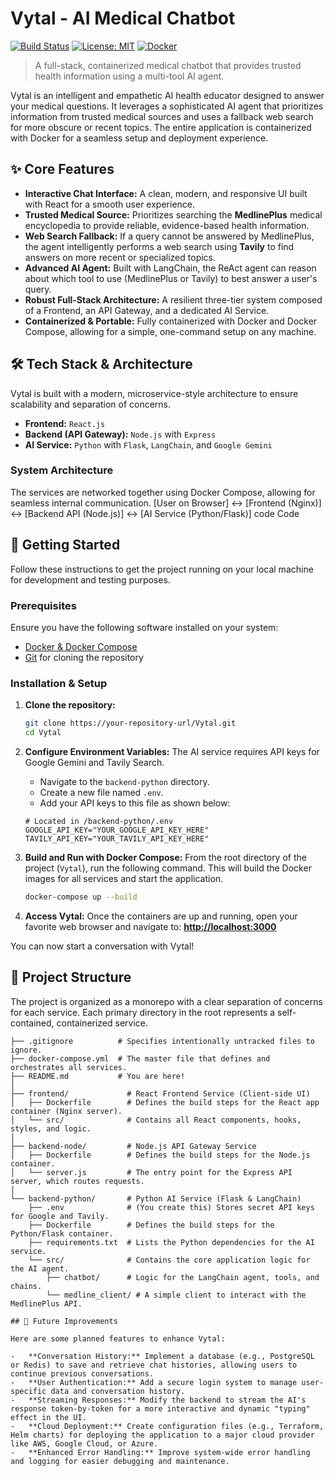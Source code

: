 # Vytal - AI Medical Chatbot

[![Build Status](https://img.shields.io/badge/build-passing-brightgreen)](https://github.com/)
[![License: MIT](https://img.shields.io/badge/License-MIT-yellow.svg)](https://opensource.org/licenses/MIT)
[![Docker](https://img.shields.io/badge/Docker-Ready-blue?logo=docker)](https://www.docker.com/)

> A full-stack, containerized medical chatbot that provides trusted health information using a multi-tool AI agent.

Vytal is an intelligent and empathetic AI health educator designed to answer your medical questions. It leverages a sophisticated AI agent that prioritizes information from trusted medical sources and uses a fallback web search for more obscure or recent topics. The entire application is containerized with Docker for a seamless setup and deployment experience.


## ✨ Core Features

-   **Interactive Chat Interface:** A clean, modern, and responsive UI built with React for a smooth user experience.
-   **Trusted Medical Source:** Prioritizes searching the **MedlinePlus** medical encyclopedia to provide reliable, evidence-based health information.
-   **Web Search Fallback:** If a query cannot be answered by MedlinePlus, the agent intelligently performs a web search using **Tavily** to find answers on more recent or specialized topics.
-   **Advanced AI Agent:** Built with LangChain, the ReAct agent can reason about which tool to use (MedlinePlus or Tavily) to best answer a user's query.
-   **Robust Full-Stack Architecture:** A resilient three-tier system composed of a Frontend, an API Gateway, and a dedicated AI Service.
-   **Containerized & Portable:** Fully containerized with Docker and Docker Compose, allowing for a simple, one-command setup on any machine.

## 🛠️ Tech Stack & Architecture

Vytal is built with a modern, microservice-style architecture to ensure scalability and separation of concerns.

-   **Frontend:** `React.js`
-   **Backend (API Gateway):** `Node.js` with `Express`
-   **AI Service:** `Python` with `Flask`, `LangChain`, and `Google Gemini`

### System Architecture

The services are networked together using Docker Compose, allowing for seamless internal communication.
[User on Browser] ↔ [Frontend (Nginx)] ↔ [Backend API (Node.js)] ↔ [AI Service (Python/Flask)]
code
Code
## 🚀 Getting Started

Follow these instructions to get the project running on your local machine for development and testing purposes.

### Prerequisites

Ensure you have the following software installed on your system:

-   [Docker & Docker Compose](https://www.docker.com/products/docker-desktop/) 
-   [Git](https://git-scm.com/) for cloning the repository

### Installation & Setup

1.  **Clone the repository:**
    ```bash
    git clone https://your-repository-url/Vytal.git
    cd Vytal
    ```

2.  **Configure Environment Variables:**
    The AI service requires API keys for Google Gemini and Tavily Search.
    -   Navigate to the `backend-python` directory.
    -   Create a new file named `.env`.
    -   Add your API keys to this file as shown below:

    ```env
    # Located in /backend-python/.env
    GOOGLE_API_KEY="YOUR_GOOGLE_API_KEY_HERE"
    TAVILY_API_KEY="YOUR_TAVILY_API_KEY_HERE"
    ```

3.  **Build and Run with Docker Compose:**
    From the root directory of the project (`Vytal`), run the following command. This will build the Docker images for all services and start the application.

    ```bash
    docker-compose up --build
    ```

4.  **Access Vytal:**
    Once the containers are up and running, open your favorite web browser and navigate to:
    [**http://localhost:3000**](http://localhost:3000)

You can now start a conversation with Vytal!


## 📂 Project Structure

The project is organized as a monorepo with a clear separation of concerns for each service. Each primary directory in the root represents a self-contained, containerized service.

```Vytal/
├── .gitignore          # Specifies intentionally untracked files to ignore.
├── docker-compose.yml  # The master file that defines and orchestrates all services.
├── README.md           # You are here!
│
├── frontend/             # React Frontend Service (Client-side UI)
│   ├── Dockerfile        # Defines the build steps for the React app container (Nginx server).
│   └── src/              # Contains all React components, hooks, styles, and logic.
│
├── backend-node/         # Node.js API Gateway Service
│   ├── Dockerfile        # Defines the build steps for the Node.js container.
│   └── server.js         # The entry point for the Express API server, which routes requests.
│
└── backend-python/       # Python AI Service (Flask & LangChain)
    ├── .env              # (You create this) Stores secret API keys for Google and Tavily.
    ├── Dockerfile        # Defines the build steps for the Python/Flask container.
    ├── requirements.txt  # Lists the Python dependencies for the AI service.
    └── src/              # Contains the core application logic for the AI agent.
        ├── chatbot/      # Logic for the LangChain agent, tools, and chains.
        └── medline_client/ # A simple client to interact with the MedlinePlus API.

## 🔮 Future Improvements

Here are some planned features to enhance Vytal:

-   **Conversation History:** Implement a database (e.g., PostgreSQL or Redis) to save and retrieve chat histories, allowing users to continue previous conversations.
-   **User Authentication:** Add a secure login system to manage user-specific data and conversation history.
-   **Streaming Responses:** Modify the backend to stream the AI's response token-by-token for a more interactive and dynamic "typing" effect in the UI.
-   **Cloud Deployment:** Create configuration files (e.g., Terraform, Helm charts) for deploying the application to a major cloud provider like AWS, Google Cloud, or Azure.
-   **Enhanced Error Handling:** Improve system-wide error handling and logging for easier debugging and maintenance.